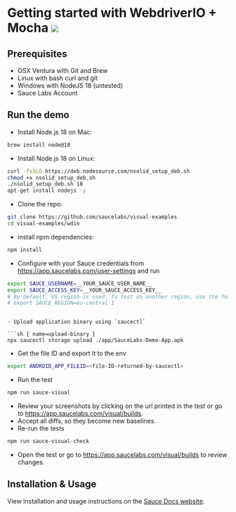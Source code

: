 # Getting started with WebdriverIO + Mocha [![](https://badgen.net/badge/Run%20this%20/README/5B3ADF?icon=https://runme.dev/img/logo.svg)](https://runme.dev/api/runme?repository=git%40github.com%3Asaucelabs%2Fvisual-examples.git)

## Prerequisites

- OSX Ventura with Git and Brew
- Linux with bash curl and git
- Windows with NodeJS 18 (untested)
- Sauce Labs Account

## Run the demo

- Install Node.js 18 on Mac:

```sh { name=nodejs-mac }
brew install node@18
```

- Install Node.js 18 on Linux:

```sh { name=nodejs-linux }
curl -fsSLO https://deb.nodesource.com/nsolid_setup_deb.sh
chmod +x nsolid_setup_deb.sh
./nsolid_setup_deb.sh 18
apt-get install nodejs -y
```

- Clone the repo:

```sh { name=clone }
git clone https://github.com/saucelabs/visual-examples
cd visual-examples/wdio
```

- install npm dependencies:

```sh { name=npm-install }
npm install
```

- Configure with your Sauce credentials from https://app.saucelabs.com/user-settings and run

```sh { name=set-credentials }
export SAUCE_USERNAME=__YOUR_SAUCE_USER_NAME__
export SAUCE_ACCESS_KEY=__YOUR_SAUCE_ACCESS_KEY__
# By default, US region is used. To test on another region, use the following export command:
# export SAUCE_REGION=eu-central-1
```

```

- Upload application binary using `saucectl`

```sh { name=upload-binary }
npx saucectl storage upload ./app/SauceLabs-Demo-App.apk
```

- Get the file ID and export it to the env
```sh { name=set-file-id }
export ANDROID_APP_FILEID=<file-ID-returned-by-saucectl>
```

- Run the test


```sh
npm run sauce-visual
```

- Review your screenshots by clicking on the url printed in the test or go to https://app.saucelabs.com/visual/builds.
- Accept all diffs, so they become new baselines.
- Re-run the tests

```sh { name=npm-run-modified }
npm run sauce-visual-check
```

- Open the test or go to https://app.saucelabs.com/visual/builds to review changes.

## Installation & Usage

View installation and usage instructions on the [Sauce Docs website](https://docs.saucelabs.com/visual-testing/integrations/webdriverio/).
